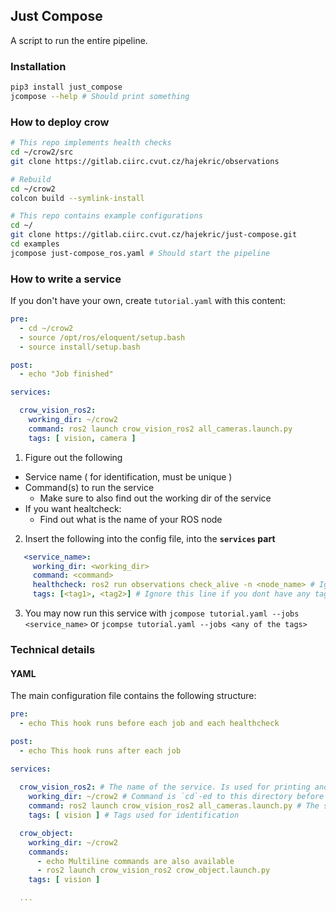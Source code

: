 ## Just Compose

A script to run the entire pipeline.

### Installation

```bash
pip3 install just_compose
jcompose --help # Should print something
```

### How to deploy crow

```bash
# This repo implements health checks
cd ~/crow2/src
git clone https://gitlab.ciirc.cvut.cz/hajekric/observations

# Rebuild
cd ~/crow2
colcon build --symlink-install

# This repo contains example configurations
cd ~/
git clone https://gitlab.ciirc.cvut.cz/hajekric/just-compose.git
cd examples
jcompose just-compose_ros.yaml # Should start the pipeline
```

### How to write a service

If you don't have your own, create `tutorial.yaml` with this content:

```yaml
pre:
  - cd ~/crow2
  - source /opt/ros/eloquent/setup.bash
  - source install/setup.bash

post:
  - echo "Job finished"

services:

  crow_vision_ros2:
    working_dir: ~/crow2
    command: ros2 launch crow_vision_ros2 all_cameras.launch.py
    tags: [ vision, camera ]
```

1. Figure out the following
 - Service name ( for identification, must be unique )
 - Command(s) to run the service
    - Make sure to also find out the working dir of the service
 - If you want healtcheck:
    - Find out what is the name of your ROS node
2. Insert the following into the config file, into the **`services` part**

```yaml
   <service_name>:
     working_dir: <working_dir>
     command: <command>
     healthcheck: ros2 run observations check_alive -n <node_name> # Ignore this line if you dont have a health check
     tags: [<tag1>, <tag2>] # Ignore this line if you dont have any tags ( alternative names )
```

3. You may now run this service with `jcompose tutorial.yaml --jobs <service_name>` or `jcompse tutorial.yaml --jobs <any of the tags>`

### Technical details

#### YAML

The main configuration file contains the following structure:

```yaml
pre:
  - echo This hook runs before each job and each healthcheck

post:
  - echo This hook runs after each job

services:
  
  crow_vision_ros2: # The name of the service. Is used for printing and identification
    working_dir: ~/crow2 # Command is `cd`-ed to this directory before execution
    command: ros2 launch crow_vision_ros2 all_cameras.launch.py # The service command
    tags: [ vision ] # Tags used for identification

  crow_object:
    working_dir: ~/crow2
    commands:
      - echo Multiline commands are also available
      - ros2 launch crow_vision_ros2 crow_object.launch.py
    tags: [ vision ]

  ...

```
